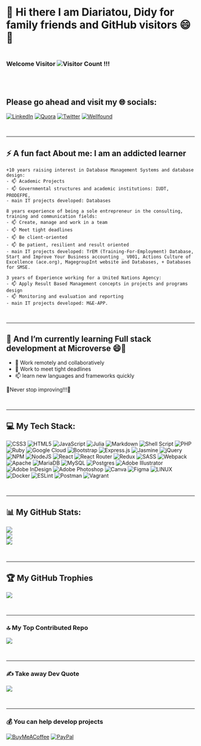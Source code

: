 <!--
**diarisdiakite/diarisdiakite** is a ✨ _special_ ✨ repository because its `README.md` (this file) appears on your GitHub profile.

Here are some ideas to get you started:

- 🔭 I’m currently working on ...
- 🌱 I’m currently learning ...
- 👯 I’m looking to collaborate on ...
- 🤔 I’m looking for help with ...
- 💬 Ask me about ...
- 📫 How to reach me: ...
- 😄 Pronouns: ...
- ⚡ Fun fact: ...
- 😂 Meme
-->





# 👋 Hi there I am Diariatou, Didy for family friends and GitHub visitors 😄👋 
### <br>Welcome Visitor ![Visitor Count](https://profile-counter.glitch.me/{diarisdiakite}/count.svg) !!!


<br><br>
## Please go ahead and visit my 🌐 socials:
[![LinkedIn](https://img.shields.io/badge/LinkedIn-%230077B5.svg?logo=linkedin&logoColor=white)](https://www.linkedin.com/in/diariatou-diakite-67ab80165/) [![Quora](https://img.shields.io/badge/Quora-%23B92B27.svg?logo=Quora&logoColor=white)](https://quora.com/profile/Diariatou-Diakite) [![Twitter](https://img.shields.io/badge/Twitter-%231DA1F2.svg?logo=Twitter&logoColor=white)](https://twitter.com/diarisdiakite) [![Wellfound](https://img.shields.io/badge/Angelist-%231DA1F2.svg?logo=AngelList&logoColor=white)](https://wellfound.com/u/diariatou-diakite)


<br>

---

## ⚡ A fun fact About me: I am an addicted learner

```[Addicted-learner]
+10 years raising interest in Database Management Systems and database design:
- 📫 Academic Projects
- 📫 Governmental structures and academic institutions: IUDT, PRODEFPE, 
- main IT projects developed: Databases  
```

```[Addicted-learner]
8 years experience of being a sole entrepreneur in the consulting, training and communication fields: 
- 📫 Create, manage and work in a team
- 📫 Meet tight deadlines
- 📫 Be client-oriented
- 📫 Be patient, resilient and result oriented
- main IT projects developed: TrEM (Training-For-Employment) Database, Start and Improve Your Business accounting _ V001, Actions Culture of Excellence (ace.org), MagegroupInt website and Databases, + Databases for SMSE.   
```

```[Addicted-learner]
3 years of Experience working for a United Nations Agency: 
- 📫 Apply Result Based Management concepts in projects and programs design
- 📫 Monitoring and evaluation and reporting
- main IT projects developed: M&E-APP.
```

<br>

---

## 🌱 And I’m currently learning Full stack development at Microverse 😄🤔
- 👯 Work remotely and collaboratively
- 🔭 Work to meet tight deadlines
- 📫 learn new languages and frameworks quickly

🌱Never stop improving!!!🌱

<br>

---

## 💻 My Tech Stack:
![CSS3](https://img.shields.io/badge/css3-%231572B6.svg?style=plastic&logo=css3&logoColor=white) ![HTML5](https://img.shields.io/badge/html5-%23E34F26.svg?style=plastic&logo=html5&logoColor=white) ![JavaScript](https://img.shields.io/badge/javascript-%23323330.svg?style=plastic&logo=javascript&logoColor=%23F7DF1E) ![Julia](https://img.shields.io/badge/-Julia-9558B2?style=plastic&logo=julia&logoColor=white) ![Markdown](https://img.shields.io/badge/markdown-%23000000.svg?style=plastic&logo=markdown&logoColor=white) ![Shell Script](https://img.shields.io/badge/shell_script-%23121011.svg?style=plastic&logo=gnu-bash&logoColor=white) ![PHP](https://img.shields.io/badge/php-%23777BB4.svg?style=plastic&logo=php&logoColor=white) ![Ruby](https://img.shields.io/badge/ruby-%23CC342D.svg?style=plastic&logo=ruby&logoColor=white) ![Google Cloud](https://img.shields.io/badge/Google%20Cloud-%234285F4.svg?style=plastic&logo=google-cloud&logoColor=white) ![Bootstrap](https://img.shields.io/badge/bootstrap-%23563D7C.svg?style=plastic&logo=bootstrap&logoColor=white) ![Express.js](https://img.shields.io/badge/express.js-%23404d59.svg?style=plastic&logo=express&logoColor=%2361DAFB) ![Jasmine](https://img.shields.io/badge/jasmine-%238A4182.svg?style=plastic&logo=jasmine&logoColor=white) ![jQuery](https://img.shields.io/badge/jquery-%230769AD.svg?style=plastic&logo=jquery&logoColor=white) ![NPM](https://img.shields.io/badge/NPM-%23000000.svg?style=plastic&logo=npm&logoColor=white) ![NodeJS](https://img.shields.io/badge/node.js-6DA55F?style=plastic&logo=node.js&logoColor=white) ![React](https://img.shields.io/badge/react-%2320232a.svg?style=plastic&logo=react&logoColor=%2361DAFB) ![React Router](https://img.shields.io/badge/React_Router-CA4245?style=plastic&logo=react-router&logoColor=white) ![Redux](https://img.shields.io/badge/redux-%23593d88.svg?style=plastic&logo=redux&logoColor=white) ![SASS](https://img.shields.io/badge/SASS-hotpink.svg?style=plastic&logo=SASS&logoColor=white) ![Webpack](https://img.shields.io/badge/webpack-%238DD6F9.svg?style=plastic&logo=webpack&logoColor=black) ![Apache](https://img.shields.io/badge/apache-%23D42029.svg?style=plastic&logo=apache&logoColor=white) ![MariaDB](https://img.shields.io/badge/MariaDB-003545?style=plastic&logo=mariadb&logoColor=white) ![MySQL](https://img.shields.io/badge/mysql-%2300f.svg?style=plastic&logo=mysql&logoColor=white) ![Postgres](https://img.shields.io/badge/postgres-%23316192.svg?style=plastic&logo=postgresql&logoColor=white) ![Adobe Illustrator](https://img.shields.io/badge/adobeillustrator-%23FF9A00.svg?style=plastic&logo=adobeillustrator&logoColor=white) ![Adobe InDesign](https://img.shields.io/badge/Adobe%20InDesign-49021F?style=plastic&logo=adobeindesign&logoColor=white) ![Adobe Photoshop](https://img.shields.io/badge/adobephotoshop-%2331A8FF.svg?style=plastic&logo=adobephotoshop&logoColor=white) ![Canva](https://img.shields.io/badge/Canva-%2300C4CC.svg?style=plastic&logo=Canva&logoColor=white) 	![Figma](https://img.shields.io/badge/figma-%23F24E1E.svg?style=plastic&logo=figma&logoColor=white) ![LINUX](https://img.shields.io/badge/Linux-FCC624?style=plastic&logo=linux&logoColor=black) ![Docker](https://img.shields.io/badge/docker-%230db7ed.svg?style=plastic&logo=docker&logoColor=white) ![ESLint](https://img.shields.io/badge/ESLint-4B3263?style=plastic&logo=eslint&logoColor=white) ![Postman](https://img.shields.io/badge/Postman-FF6C37?style=plastic&logo=postman&logoColor=white) ![Vagrant](https://img.shields.io/badge/vagrant-%231563FF.svg?style=plastic&logo=vagrant&logoColor=white)

<br>

---

## 📊 My GitHub Stats:
![](https://github-readme-stats.vercel.app/api?username=diarisdiakite&theme=radical&hide_border=true&include_all_commits=false&count_private=true)<br/>
![](https://github-readme-streak-stats.herokuapp.com/?user=diarisdiakite&theme=radical&hide_border=true)<br/>
![](https://github-readme-stats.vercel.app/api/top-langs/?username=diarisdiakite&theme=radical&hide_border=true&include_all_commits=false&count_private=true&layout=compact)

<br>

---

## 🏆 My GitHub Trophies
![](https://github-profile-trophy.vercel.app/?username=diarisdiakite&theme=radical&no-frame=false&no-bg=true&margin-w=4)

<br>

---

### 🔝 My Top Contributed Repo
![](https://github-contributor-stats.vercel.app/api?username=diarisdiakite&limit=5&theme=dark&combine_all_yearly_contributions=true)

<br>

---

### ✍️ Take away Dev Quote
![](https://quotes-github-readme.vercel.app/api?type=horizontal&theme=radical)

<br>

---

### 💰 You can help develop projects
[![BuyMeACoffee](https://img.shields.io/badge/Buy%20Me%20a%20Coffee-ffdd00?style=for-the-badge&logo=buy-me-a-coffee&logoColor=black)](https://buymeacoffee.com/diarisdiakite) [![PayPal](https://img.shields.io/badge/PayPal-00457C?style=for-the-badge&logo=paypal&logoColor=white)](https://paypal.me/diarisdiakite) 

  
<!-- Proudly created with GPRM ( https://gprm.itsvg.in ) -->

